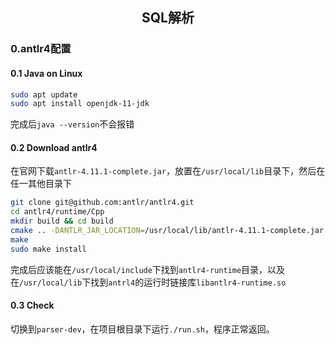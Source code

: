## <center>SQL解析</center>

### 0.antlr4配置

#### 0.1 Java on Linux

```bash
sudo apt update
sudo apt install openjdk-11-jdk
```

完成后`java --version`不会报错

#### 0.2 Download antlr4

在官网下载`antlr-4.11.1-complete.jar`，放置在`/usr/local/lib`目录下，然后在任一其他目录下

```bash
git clone git@github.com:antlr/antlr4.git
cd antlr4/runtime/Cpp
mkdir build && cd build
cmake .. -DANTLR_JAR_LOCATION=/usr/local/lib/antlr-4.11.1-complete.jar -DCMAKE_INSTALL_PREFIX=/usr/local -DWITH_DEMO=True
make
sudo make install
```

完成后应该能在`/usr/local/include`下找到`antlr4-runtime`目录，以及在`/usr/local/lib`下找到`antrl4`的运行时链接库`libantlr4-runtime.so`

#### 0.3 Check

切换到`parser-dev`，在项目根目录下运行`./run.sh`，程序正常返回。